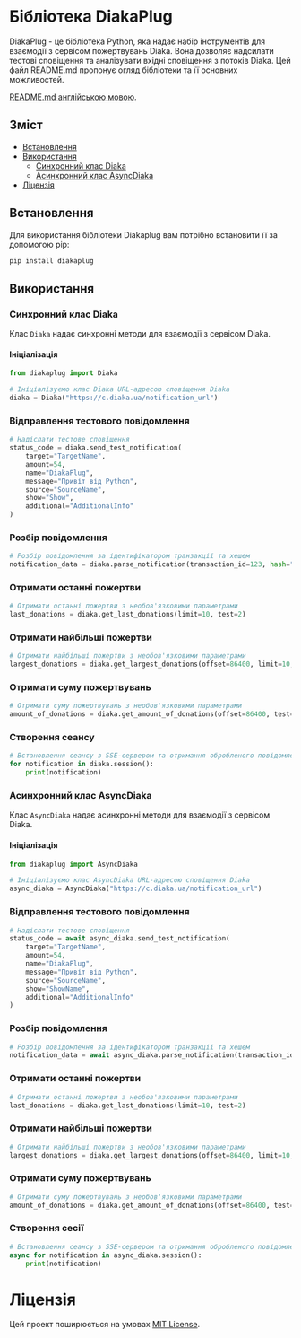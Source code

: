 # Бібліотека DiakaPlug

DiakaPlug - це бібліотека Python, яка надає набір інструментів для взаємодії з сервісом пожертвувань Diaka. Вона дозволяє надсилати тестові сповіщення та аналізувати вхідні сповіщення з потоків Diaka. Цей файл README.md пропонує огляд бібліотеки та її основних можливостей.

[README.md англійською мовою](https://github.com/d3kxrma/diakaplug/blob/main/README.md).

## Зміст
- [Встановлення](#встановлення)
- [Використання](#використання)
  - [Синхронний клас Diaka](#synchronous-diaka-class)
  - [Асинхронний клас AsyncDiaka](#asynchronous-asyncdiaka-class)
- [Ліцензія](#ліцензія)

## Встановлення

Для використання бібліотеки Diakaplug вам потрібно встановити її за допомогою pip:

```bash
pip install diakaplug
```
## Використання

### Синхронний клас Diaka

Клас `Diaka` надає синхронні методи для взаємодії з сервісом Diaka.

#### Ініціалізація

```python
from diakaplug import Diaka

# Ініціалізуємо клас Diaka URL-адресою сповіщення Diaka
diaka = Diaka("https://c.diaka.ua/notification_url")
```
### Відправлення тестового повідомлення
```python
# Надіслати тестове сповіщення
status_code = diaka.send_test_notification(
    target="TargetName",
    amount=54,
    name="DiakaPlug",
    message="Привіт від Python",
    source="SourceName",
    show="Show",
    additional="AdditionalInfo"
)
```
### Розбір повідомлення
```python
# Розбір повідомлення за ідентифікатором транзакції та хешем
notification_data = diaka.parse_notification(transaction_id=123, hash="notification_hash")
```
### Отримати останні пожертви
```python
# Отримати останні пожертви з необов'язковими параметрами
last_donations = diaka.get_last_donations(limit=10, test=2)
```
### Отримати найбільші пожертви
```python
# Отримати найбільші пожертви з необов'язковими параметрами
largest_donations = diaka.get_largest_donations(offset=86400, limit=10, test=2)
```
### Отримати суму пожертвувань
```python
# Отримати суму пожертвувань з необов'язковими параметрами
amount_of_donations = diaka.get_amount_of_donations(offset=86400, test=2)
```
### Створення сеансу
```python
# Встановлення сеансу з SSE-сервером та отримання обробленого повідомлення
for notification in diaka.session():
    print(notification)
```

### Асинхронний клас AsyncDiaka

Клас `AsyncDiaka` надає асинхронні методи для взаємодії з сервісом Diaka.

#### Ініціалізація

```python
from diakaplug import AsyncDiaka

# Ініціалізуємо клас AsyncDiaka URL-адресою сповіщення Diaka
async_diaka = AsyncDiaka("https://c.diaka.ua/notification_url")
```
### Відправлення тестового повідомлення
```python
# Надіслати тестове сповіщення
status_code = await async_diaka.send_test_notification(
    target="TargetName",
    amount=54,
    name="DiakaPlug",
    message="Привіт від Python",
    source="SourceName",
    show="ShowName",
    additional="AdditionalInfo"
)
```
### Розбір повідомлення
```python
# Розбір повідомлення за ідентифікатором транзакції та хешем
notification_data = await async_diaka.parse_notification(transaction_id=123, hash="notification_hash")
```
### Отримати останні пожертви
```python
# Отримати останні пожертви з необов'язковими параметрами
last_donations = diaka.get_last_donations(limit=10, test=2)
```
### Отримати найбільші пожертви
```python
# Отримати найбільші пожертви з необов'язковими параметрами
largest_donations = diaka.get_largest_donations(offset=86400, limit=10, test=2)
```
### Отримати суму пожертвувань
```python
# Отримати суму пожертвувань з необов'язковими параметрами
amount_of_donations = diaka.get_amount_of_donations(offset=86400, test=2)
```
### Створення сесії
```python
# Встановлення сеансу з SSE-сервером та отримання обробленого повідомлення
async for notification in async_diaka.session():
    print(notification)
```

# Ліцензія
Цей проект поширюється на умовах [MIT License](https://github.com/d3kxrma/diakaplug/blob/main/LICENSE).